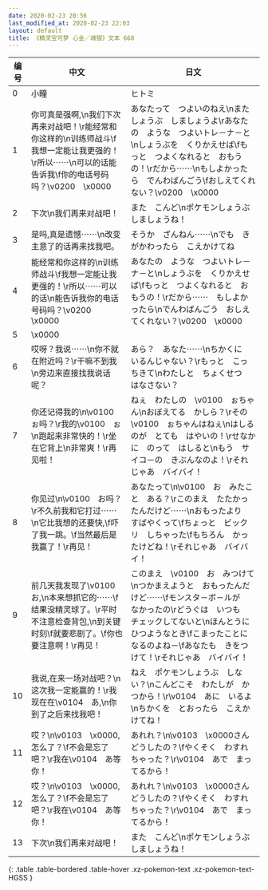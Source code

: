 ```yaml
---
date: 2020-02-23 20:56
last_modified_at: 2020-02-23 22:03
layout: default
title: 《精灵宝可梦 心金／魂银》文本 668
---
```

| 编号 | 中文 | 日文 |
| ---- | ---- | ---- |
| 0 | 小瞳 | ヒトミ |
| 1 | 你可真是强啊,\n我们下次再来对战吧！\r能经常和你这样的\n训练师战斗\f我想一定能让我更强的！\r所以⋯⋯\n可以的话能告诉我\f你的电话号码吗？\v0200　\x0000 | あなたって　つよいのねえ\nまた　しょうぶ　しましょうよ\rあなたの　ような　つよいトレ－ナ－と\nしょうぶを　くりかえせば\fもっと　つよくなれると　おもうの！\rだから⋯⋯\nもしよかったら　でんわばんごう\fおしえてくれない？\v0200　\x0000 |
| 2 | 下次\n我们再来对战吧！ | また　こんど\nポケモンしょうぶ　しましょうね！ |
| 3 | 是吗,真是遗憾⋯⋯\n改变主意了的话再来找我吧。 | そうか　ざんねん⋯⋯\nでも　きがかわったら　こえかけてね |
| 4 | 能经常和你这样的\n训练师战斗\f我想一定能让我更强的！\r所以⋯⋯可以的话\n能告诉我你的电话号码吗？\v0200　\x0000 | あなたの　ような　つよいトレ－ナ－と\nしょうぶを　くりかえせば\fもっと　つよくなれると　おもうの！\rだから⋯⋯　もしよかったら\nでんわばんごう　おしえてくれない？\v0200　\x0000 |
| 5 | \x0000 |  |
| 6 | 哎呀？我说⋯⋯\n你不就在附近吗？\r干嘛不到我\n旁边来直接找我说话呢？ | あら？　あなた⋯⋯\nちかくに　いるんじゃない？\rもっと　こっちきて\nわたしと　ちょくせつ　はなさない？ |
| 7 | 你还记得我的\n\v0100　ぉ吗？\r我的\v0100　ぉ\n跑起来非常快的！\r坐在它背上\n非常爽！\r再见啦！ | ねぇ　わたしの　\v0100　ぉちゃん\nおぼえてる　かしら？\rその　\v0100　ぉちゃんはねぇ\nはしるのが　とても　はやいの！\rせなかに　のって　はしると\nもう　サイコ－の　きぶんなのよ！\rそれじゃあ　バイバイ！ |
| 8 | 你见过\n\v0100　お吗？\r不久前我和它打过⋯⋯\n它比我想的还要快,\f吓了我一跳。\f当然最后是我赢了！\r再见！ | あなたって\n\v0100　お　みたこと　ある？\rこのまえ　たたかったんだけど⋯⋯\nおもったより　すばやくって\fちょっと　ビックリ　しちゃった\fもちろん　かったけどね！\rそれじゃあ　バイバイ！ |
| 9 | 前几天我发现了\v0100　お,\n本来想抓它的⋯⋯\f结果没精灵球了。\r平时不注意检查背包,\n到关键时刻\f就要悲剧了。\f你也要注意啊！\r再见！ | このまえ　\v0100　お　みつけて\nつかまえようと　おもったんだけど⋯⋯\fモンスタ－ボ－ルが　なかったの\rどうぐは　いつも　チェックしてないと\nほんとうに　ひつようなとき\fこまったことに　なるのよね－\fあなたも　きをつけて！\rそれじゃあ　バイバイ！ |
| 10 | 我说,在来一场对战吧？\n这次我一定能赢的！\r我现在在\v0104　あ,\n你到了之后来找我吧！ | ねえ　ポケモンしょうぶ　しない？\nこんどこそ　わたしが　かつから！\r\v0104　あに　いるよ\nちかくを　とおったら　こえかけてね！ |
| 11 | 哎？\n\v0103　\x0000,怎么了？\f不会是忘了吧？\r我在\v0104　あ等你！ | あれれ？\n\v0103　\x0000さん　どうしたの？\fやくそく　わすれちゃった？\r\v0104　あで　まってるから！ |
| 12 | 哎？\n\v0103　\x0000,怎么了？\f不会是忘了吧？\r我在\v0104　あ等你！ | あれれ？\n\v0103　\x0000さん　どうしたの？\fやくそく　わすれちゃった？\r\v0104　あで　まってるから！ |
| 13 | 下次\n我们再来对战吧！ | また　こんど\nポケモンしょうぶ　しましょうね！ |
{: .table .table-bordered .table-hover .xz-pokemon-text .xz-pokemon-text-HGSS }